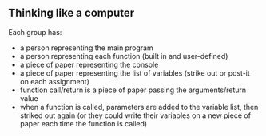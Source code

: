 ## Thinking like a computer

Each group has:

- a person representing the main program
- a person representing each function (built in and user-defined)
- a piece of paper representing the console
- a piece of paper representing the list of variables (strike out or post-it on each assignment)
- function call/return is a piece of paper passing the arguments/return value
- when a function is called, parameters are added to the variable list, then striked out again (or they could write their variables on a new piece of paper each time the function is called)
